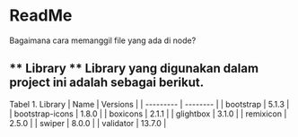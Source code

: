 # ReadMe
Bagaimana cara memanggil file yang ada di node?

** Library **
Library yang digunakan dalam project ini adalah sebagai berikut.
---
Tabel 1. Library
| Name | Versions |
| --------- | -------- |
| bootstrap | 5.1.3 |
| bootstrap-icons | 1.8.0 |
| boxicons | 2.1.1 |
| glightbox | 3.1.0 |
| remixicon | 2.5.0 |
| swiper | 8.0.0 |
| validator | 13.7.0 |